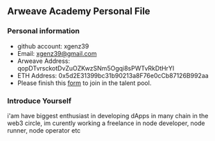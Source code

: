 ## Arweave Academy Personal File

### Personal information

- github account: xgenz39
- Email: xgenz39@gmail.com
- Arweave Address: qopDTvrsckotDvZuOZKwzSNm5Ogqi8sPWTvRkDtHrYI
- ETH Address: 0x5d2E31399bc31b90213a8F76e0cCb87126B992aa
- Please finish this [form](https://docs.google.com/forms/d/e/1FAIpQLSfWA5fIIcBgmRppm3jNz5vmf9Mai_QMVil-2pO4r7YKn_Zhtw/viewform?usp=sf_link) to join in the talent pool.

### Introduce Yourself
 i'am have biggest enthusiast in developing dApps in many chain in the web3 circle, im curently working a freelance in node developer, node runner, node operator etc
